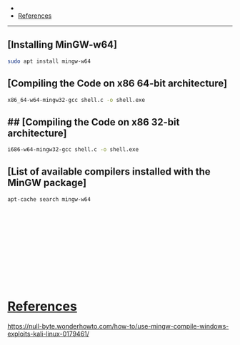 - 
- [References](#references)

-------------------------------------------

## [Installing MinGW-w64]
```sh
sudo apt install mingw-w64
```

## [Compiling the Code on x86 64-bit architecture]
```sh
x86_64-w64-mingw32-gcc shell.c -o shell.exe
```

## ## [Compiling the Code on x86 32-bit architecture]
```sh
i686-w64-mingw32-gcc shell.c -o shell.exe
```

## [List of available compilers installed with the MinGW package]
```sh
apt-cache search mingw-w64
```

## 
```sh

```

## 
```sh

```

## 
```sh

```

## 
```sh

```

## 
```sh

```

## 
```sh

```

# [References](#references-1)

https://null-byte.wonderhowto.com/how-to/use-mingw-compile-windows-exploits-kali-linux-0179461/